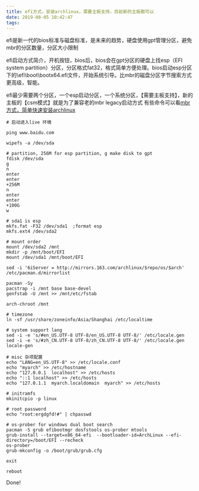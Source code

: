 ```yaml
---
title: efi方式，安装archlinux，需要主板支持，目前新的主板都可以
date: 2019-08-05 10:42:47
tags:
---
```


efi是新一代的bios标准与磁盘标准，是未来的趋势，硬盘使用gpt管理分区，避免mbr的分区数量，分区大小限制

efi启动方式简介，开机按钮，bios后，bios会在gpt分区的硬盘上找esp（EFI system partition）分区，分区格式fat32，格式简单方便处理。bios启动esp分区下的\efi\boot\bootx64.efi文件，开始系统引导。比mbr的磁盘分区字节搜索方式更高级，智能。

efi最少需要两个分区，一个esp启动分区，一个系统分区，【需要主板支持】，新的主板的【csm模式】就是为了兼容老的mbr legacy启动方式
有些命令可以看[mbr方式，简单快速安装archlinux](archlinux-mbr.md)

```
# 启动进入live 环境

ping www.baidu.com

wipefs -a /dev/sda

# partition, 256M for esp partition, g make disk to gpt
fdisk /dev/sda
g
n
enter
enter
+256M
n
enter
enter
+100G
w

# sda1 is esp
mkfs.fat -F32 /dev/sda1  ;format esp
mkfs.ext4 /dev/sda2

# mount order
mount /dev/sda2 /mnt 
mkdir -p /mnt/boot/EFI
mount /dev/sda1 /mnt/boot/EFI

sed -i '6iServer = http://mirrors.163.com/archlinux/$repo/os/$arch' /etc/pacman.d/mirrorlist 

pacman -Sy
pacstrap -i /mnt base base-devel
genfstab -U /mnt >> /mnt/etc/fstab

arch-chroot /mnt

# timezone
ln -sf /usr/share/zoneinfo/Asia/Shanghai /etc/localtime

# system support lang
sed -i -e 's/#en_US.UTF-8 UTF-8/en_US.UTF-8 UTF-8/' /etc/locale.gen
sed -i -e 's/#zh_CN.UTF-8 UTF-8/zh_CN.UTF-8 UTF-8/' /etc/locale.gen
locale-gen

# misc 杂项配置
echo "LANG=en_US.UTF-8" >> /etc/locale.conf
echo "myarch" >> /etc/hostname
echo "127.0.0.1  localhost" >> /etc/hosts
echo "::1 localhost" >> /etc/hosts
echo "127.0.1.1	 myarch.localdomain	 myarch" >> /etc/hosts

# initramfs
mkinitcpio -p linux

# root password
echo "root:ergdgfd!#" | chpasswd

# os-prober for windows dual boot search
pacman -S grub efibootmgr dosfstools os-prober mtools
grub-install --target=x86_64-efi  --bootloader-id=ArchLinux --efi-directory=/boot/EFI --recheck
os-prober
grub-mkconfig -o /boot/grub/grub.cfg

exit

reboot

```

Done!
